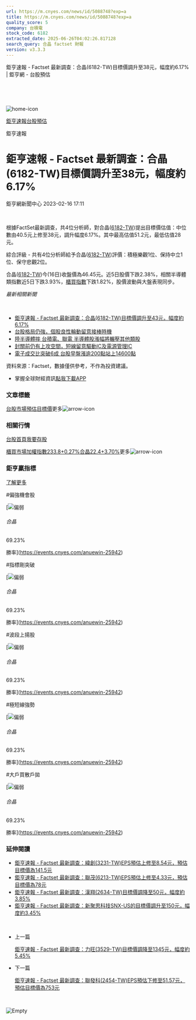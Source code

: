 ```yaml
---
url: https://m.cnyes.com/news/id/5088748?exp=a
title: https://m.cnyes.com/news/id/5088748?exp=a
quality_score: 5
company: 台積電
stock_code: 6182
extracted_date: 2025-06-26T04:02:26.817128
search_query: 合晶 factset 財報
version: v3.3.3
---
```


鉅亨速報 - Factset 最新調查：合晶(6182-TW)目標價調升至38元，幅度約6.17% | 鉅亨網 - 台股預估

‌

‌

![home-icon](/assets/icons/breadCrumb/symbol-icon-home.svg)

[鉅亨速報](/news/cat/anue_live)[台股預估](/news/cat/tw_forecast)

鉅亨速報

# 鉅亨速報 - Factset 最新調查：合晶(6182-TW)目標價調升至38元，幅度約6.17%

鉅亨網新聞中心 2023-02-16 17:11

‌

根據FactSet最新調查，共4位分析師，對合晶([6182-TW](https://www.cnyes.com/twstock/6182))提出目標價估值：中位數由40.5元上修至38元，調升幅度6.17%。其中最高估值51.2元，最低估值28元。

綜合評級 - 共有4位分析師給予合晶([6182-TW](https://www.cnyes.com/twstock/6182))評價：積極樂觀1位、保持中立1位、保守悲觀2位。

合晶([6182-TW](https://www.cnyes.com/twstock/6182))今(16日)收盤價為46.45元。近5日股價下跌2.38%，相關半導體類指數近5日下跌3.93%，[櫃買指數](https://invest.cnyes.com/index/TWS/OTC01)下跌1.82%，股價波動與大盤表現同步。

*最新相關新聞*

‌

* [鉅亨速報 - Factset 最新調查：合晶(6182-TW)目標價調升至43元，幅度約6.17%](https://news.cnyes.com/news/id/5087477)
* [台股格局仍強，個股良性輪動留意接棒時機](https://news.cnyes.com/news/id/5083311)
* [陸半導體摔 台積電、聯電 半導體股漲幅將輾壓其他類股](https://news.cnyes.com/news/id/5057476)
* [封關前仍有上攻空間，短線留意驅動IC及電源管理IC](https://news.cnyes.com/news/id/5057296)
* [電子成交比突破6成 台股早盤漲逾200點站上14600點](https://news.cnyes.com/news/id/5056510)

資料來源：Factset，數據僅供參考，不作為投資建議。

* 掌握全球財經資訊[點我下載APP](http://www.cnyes.com/app/?utm_source=mweb&utm_medium=HamMenuBanner&utm_campaign=fixed&utm_content=entr)

### 文章標籤

[台股](https://news.cnyes.com/tag/台股 "台股")[市場預估](https://news.cnyes.com/tag/市場預估 "市場預估")[目標價](https://news.cnyes.com/tag/目標價 "目標價")更多![arrow-icon](/assets/icons/arrows/arrow-down.svg)

### 相關行情

[台股首頁](https://www.cnyes.com/twstock)[我要存股](https://supr.link/8OHaU)

[櫃買市場加權指數233.8+0.27%](https://invest.cnyes.com/index/TWS/OTC01)[合晶22.4+3.70%](https://www.cnyes.com/twstock/6182)更多![arrow-icon](/assets/icons/arrows/arrow-down.svg)

### 鉅亨贏指標

[了解更多](https://events.cnyes.com/anuewin-25942)

#偏強機會股

[![偏弱](/assets/icons/win-indicator/short.svg)

###### 合晶

69.23%

勝率](https://events.cnyes.com/anuewin-25942)

#指標剛突破

[![偏弱](/assets/icons/win-indicator/short.svg)

###### 合晶

69.23%

勝率](https://events.cnyes.com/anuewin-25942)

#波段上揚股

[![偏弱](/assets/icons/win-indicator/short.svg)

###### 合晶

69.23%

勝率](https://events.cnyes.com/anuewin-25942)

#極短線強勢

[![偏弱](/assets/icons/win-indicator/short.svg)

###### 合晶

69.23%

勝率](https://events.cnyes.com/anuewin-25942)

#大戶買散戶拋

[![偏弱](/assets/icons/win-indicator/short.svg)

###### 合晶

69.23%

勝率](https://events.cnyes.com/anuewin-25942)

### 延伸閱讀

* [鉅亨速報 - Factset 最新調查：緯創(3231-TW)EPS預估上修至8.54元，預估目標價為141.5元](/news/id/6038774)
* [鉅亨速報 - Factset 最新調查：聯茂(6213-TW)EPS預估上修至4.33元，預估目標價為78元](/news/id/6038773)
* [鉅亨速報 - Factset 最新調查：漢翔(2634-TW)目標價調降至50元，幅度約3.85%](/news/id/6038772)
* [鉅亨速報 - Factset 最新調查：新聚思科技SNX-US的目標價調升至150元，幅度約3.45%](/news/id/6038632)

‌

* 上一篇

  [鉅亨速報 - Factset 最新調查：力旺(3529-TW)目標價調降至1345元，幅度約5.45%](/news/id/5089696)
* 下一篇

  [鉅亨速報 - Factset 最新調查：聯發科(2454-TW)EPS預估下修至51.57元，預估目標價為753元](/news/id/5087488)

‌

![Empty](/assets/icons/skeleton/empty-image.svg)

‌